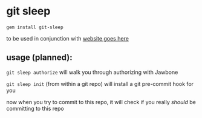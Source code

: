 # git sleep

`gem install git-sleep`

to be used in conjunction with [website goes here](#)

## usage (planned):

`git sleep authorize` will walk you through authorizing with Jawbone

`git sleep init` (from within a git repo) will install a git pre-commit hook for you

now when you try to commit to this repo, it will check if you really *should* be committing to this repo